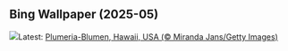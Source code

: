 ## Bing Wallpaper (2025-05)
![](https://www.bing.com/th?id=OHR.PinkPlumeria_DE-DE1954010737_UHD.jpg&w=1000)Latest: [Plumeria-Blumen, Hawaii, USA (© Miranda Jans/Getty Images)](https://www.bing.com/th?id=OHR.PinkPlumeria_DE-DE1954010737_UHD.jpg)